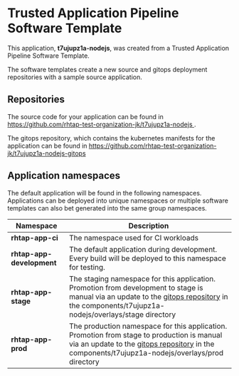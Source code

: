 # Trusted Application Pipeline Software Template

This application, **t7ujupz1a-nodejs**, was created from a Trusted Application Pipeline Software Template.

The software templates create a new source and gitops deployment repositories with a sample source application. 

## Repositories

The source code for your application can be found in [https://github.com/rhtap-test-organization-jk/t7ujupz1a-nodejs ](https://github.com/rhtap-test-organization-jk/t7ujupz1a-nodejs ).
 
The gitops repository, which contains the kubernetes manifests for the application can be found in 
[https://github.com/rhtap-test-organization-jk/t7ujupz1a-nodejs-gitops ](https://github.com/rhtap-test-organization-jk/t7ujupz1a-nodejs-gitops ) 

## Application namespaces 

The default application will be found in the following namespaces. Applications can be deployed into unique namespaces or multiple software templates can also bet generated into the same group namespaces.  

|  Namespace   |  Description   |  
| -------- | -------- |
| **rhtap-app-ci** | The namespace used for CI workloads |
| **rhtap-app-development** | The default application during development. Every build will be deployed to this namespace for testing. |
| **rhtap-app-stage** | The staging namespace for this application. Promotion from development to stage is manual via an update to the [gitops repository](https://github.com/rhtap-test-organization-jk/t7ujupz1a-nodejs-gitops ) in the components/t7ujupz1a-nodejs/overlays/stage directory |
| **rhtap-app-prod** | The production namespace for this application. Promotion from stage to production is manual via an update to the [gitops repository](https://github.com/rhtap-test-organization-jk/t7ujupz1a-nodejs-gitops ) in the components/t7ujupz1a-nodejs/overlays/prod directory |